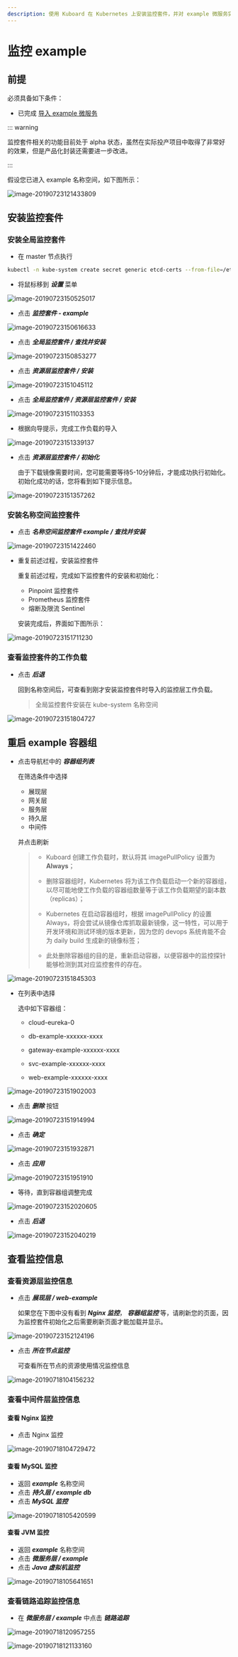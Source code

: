 ```yaml
---
description: 使用 Kuboard 在 Kubernetes 上安装监控套件，并对 example 微服务实现资源层监控、中间件层监控、链路追踪和 APM 监控
---
```


# 监控 example <Badge text="alpha" type="warn"/>

## 前提

必须具备如下条件：

* 已完成 [导入 example 微服务](/guide/example/import.html)

::: warning

监控套件相关的功能目前处于 alpha 状态，虽然在实际投产项目中取得了非常好的效果，但是产品化封装还需要进一步改进。

:::

假设您已进入 example 名称空间，如下图所示：

![image-20190723121433809](./import.assets/image-20190723121433809.png)



## 安装监控套件

### 安装全局监控套件

* 在 master 节点执行

```bash
kubectl -n kube-system create secret generic etcd-certs --from-file=/etc/kubernetes/pki/etcd/server.crt --from-file=/etc/kubernetes/pki/etcd/server.key
```

* 将鼠标移到 ***设置*** 菜单

![image-20190723150525017](./monitor.assets/image-20190723150525017.png)



* 点击 ***监控套件 - example***

![image-20190723150616633](./monitor.assets/image-20190723150616633.png)

* 点击 ***全局监控套件 / 查找并安装***

![image-20190723150853277](./monitor.assets/image-20190723150853277.png)

* 点击 ***资源层监控套件 / 安装***

![image-20190723151045112](./monitor.assets/image-20190723151045112.png)

* 点击 ***全局监控套件 / 资源层监控套件 / 安装***

![image-20190723151103353](./monitor.assets/image-20190723151103353.png)

* 根据向导提示，完成工作负载的导入

![image-20190723151339137](./monitor.assets/image-20190723151339137.png)

* 点击 ***资源层监控套件 / 初始化***

  由于下载镜像需要时间，您可能需要等待5-10分钟后，才能成功执行初始化。初始化成功的话，您将看到如下提示信息。

![image-20190723151357262](./monitor.assets/image-20190723151357262.png)

### 安装名称空间监控套件

* 点击 ***名称空间监控套件 example / 查找并安装***

![image-20190723151422460](./monitor.assets/image-20190723151422460.png)

* 重复前述过程，安装监控套件

  重复前述过程，完成如下监控套件的安装和初始化：

  * Pinpoint 监控套件
  * Prometheus 监控套件
  * 熔断及限流 Sentinel

  安装完成后，界面如下图所示：

![image-20190723151711230](./monitor.assets/image-20190723151711230.png)

### 查看监控套件的工作负载

* 点击 ***后退***

  回到名称空间后，可查看到刚才安装监控套件时导入的监控层工作负载。

  > 全局监控套件安装在 kube-system 名称空间

![image-20190723151804727](./monitor.assets/image-20190723151804727.png)

## 重启 example 容器组

* 点击导航栏中的 ***容器组列表***

  在筛选条件中选择

  * 展现层
  * 网关层
  * 服务层
  * 持久层
  * 中间件

  并点击刷新
  
  > * Kuboard 创建工作负载时，默认将其 imagePullPolicy 设置为 **Always**；
  >
  > * 删除容器组时，Kubernetes 将为该工作负载启动一个新的容器组，以尽可能地使工作负载的容器组数量等于该工作负载期望的副本数（replicas）；
  > * Kubernetes 在启动容器组时，根据 imagePullPolicy 的设置 Always，将会尝试从镜像仓库抓取最新镜像，这一特性，可以用于开发环境和测试环境的版本更新，因为您的 devops 系统肯能不会为 daily build 生成新的镜像标签；
  > * 此处删除容器组的目的是，重新启动容器，以便容器中的监控探针能够检测到其对应监控套件的存在。

![image-20190723151845303](./monitor.assets/image-20190723151845303.png)

* 在列表中选择

  选中如下容器组：

  * cloud-eureka-0

  * db-example-xxxxxx-xxxx

  * gateway-example-xxxxxx-xxxx

  * svc-example-xxxxxx-xxxx

  * web-example-xxxxxx-xxxx

![image-20190723151902003](./monitor.assets/image-20190723151902003.png)

* 点击 ***删除*** 按钮

![image-20190723151914994](./monitor.assets/image-20190723151914994.png)



* 点击 ***确定***

![image-20190723151932871](./monitor.assets/image-20190723151932871.png)



* 点击 ***应用***

![image-20190723151951910](./monitor.assets/image-20190723151951910.png)

* 等待，直到容器组调整完成

![image-20190723152020605](./monitor.assets/image-20190723152020605.png)

* 点击 ***后退***

![image-20190723152040219](./monitor.assets/image-20190723152040219.png)

## 查看监控信息

### 查看资源层监控信息

* 点击 ***展现层 / web-example***

  如果您在下图中没有看到 ***Nginx 监控***， ***容器组监控*** 等，请刷新您的页面，因为监控套件初始化之后需要刷新页面才能加载并显示。

![image-20190723152124196](./monitor.assets/image-20190723152124196.png)

* 点击 ***所在节点监控***

  可查看所在节点的资源使用情况监控信息

![image-20190718104156232](./monitor.assets/image-20190718104156232.png)





### 查看中间件层监控信息

#### 查看 Nginx 监控

* 点击 Nginx 监控

![image-20190718104729472](./monitor.assets/image-20190718104729472.png)



#### 查看 MySQL 监控

* 返回 ***example*** 名称空间
* 点击 ***持久层 / example db***
* 点击 ***MySQL 监控***

![image-20190718105420599](./monitor.assets/image-20190718105420599.png)



#### 查看 JVM 监控

* 返回 ***example*** 名称空间
* 点击 ***微服务层 / example***
* 点击 ***Java 虚拟机监控***

![image-20190718105641651](./monitor.assets/image-20190718105641651.png)



### 查看链路追踪监控信息

* 在 ***微服务层 / example*** 中点击 ***链路追踪***

![image-20190718120957255](./monitor.assets/image-20190718120957255.png)





![image-20190718121133160](./monitor.assets/image-20190718121133160.png)
